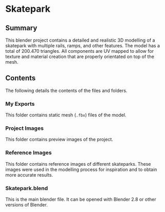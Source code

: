 # Skatepark

## Summary

This blender project contains a detailed and realistic 3D modelling of a skatepark with multiple rails, ramps, and other features. The model has a total of 200.470 triangles. All components are UV mapped to allow for texture and material creation that are properly orientated on top of the mesh. 

## Contents

The following details the contents of the files and folders.

### My Exports 

This folder contains static mesh (`.fbx`) files of the model. 

### Project Images

This folder contains preview images of the project. 

### Reference Images 

This folder contains reference images of different skateparks. These images were used in the modelling process for inspiration and to obtain more accurate results. 

### Skatepark.blend

This is the main blender file. It can be opened with Blender 2.8 or other versions of Blender. 

